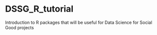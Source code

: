 DSSG_R_tutorial
===============

Introduction to R packages that will be useful for Data Science for Social Good projects
